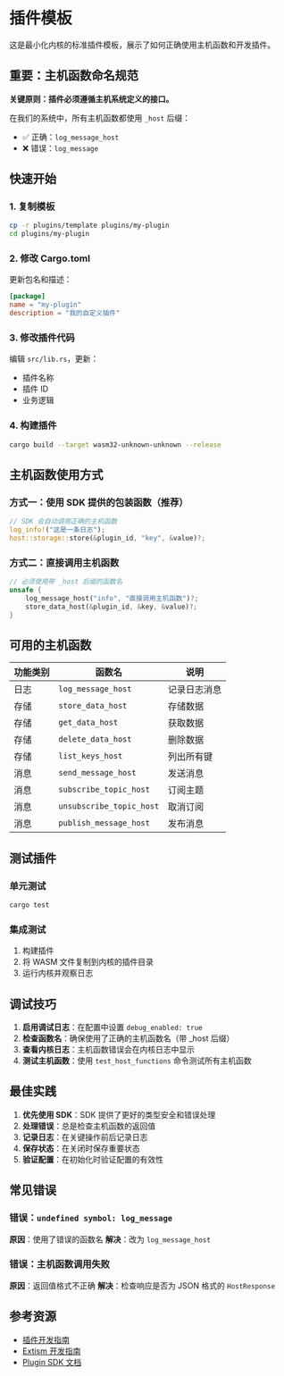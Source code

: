 # 插件模板

这是最小化内核的标准插件模板，展示了如何正确使用主机函数和开发插件。

## 重要：主机函数命名规范

**关键原则：插件必须遵循主机系统定义的接口。**

在我们的系统中，所有主机函数都使用 `_host` 后缀：
- ✅ 正确：`log_message_host`
- ❌ 错误：`log_message`

## 快速开始

### 1. 复制模板

```bash
cp -r plugins/template plugins/my-plugin
cd plugins/my-plugin
```

### 2. 修改 Cargo.toml

更新包名和描述：

```toml
[package]
name = "my-plugin"
description = "我的自定义插件"
```

### 3. 修改插件代码

编辑 `src/lib.rs`，更新：
- 插件名称
- 插件 ID
- 业务逻辑

### 4. 构建插件

```bash
cargo build --target wasm32-unknown-unknown --release
```

## 主机函数使用方式

### 方式一：使用 SDK 提供的包装函数（推荐）

```rust
// SDK 会自动调用正确的主机函数
log_info!("这是一条日志");
host::storage::store(&plugin_id, "key", &value)?;
```

### 方式二：直接调用主机函数

```rust
// 必须使用带 _host 后缀的函数名
unsafe {
    log_message_host("info", "直接调用主机函数")?;
    store_data_host(&plugin_id, &key, &value)?;
}
```

## 可用的主机函数

| 功能类别 | 函数名 | 说明 |
|---------|--------|------|
| 日志 | `log_message_host` | 记录日志消息 |
| 存储 | `store_data_host` | 存储数据 |
| 存储 | `get_data_host` | 获取数据 |
| 存储 | `delete_data_host` | 删除数据 |
| 存储 | `list_keys_host` | 列出所有键 |
| 消息 | `send_message_host` | 发送消息 |
| 消息 | `subscribe_topic_host` | 订阅主题 |
| 消息 | `unsubscribe_topic_host` | 取消订阅 |
| 消息 | `publish_message_host` | 发布消息 |

## 测试插件

### 单元测试

```bash
cargo test
```

### 集成测试

1. 构建插件
2. 将 WASM 文件复制到内核的插件目录
3. 运行内核并观察日志

## 调试技巧

1. **启用调试日志**：在配置中设置 `debug_enabled: true`
2. **检查函数名**：确保使用了正确的主机函数名（带 _host 后缀）
3. **查看内核日志**：主机函数错误会在内核日志中显示
4. **测试主机函数**：使用 `test_host_functions` 命令测试所有主机函数

## 最佳实践

1. **优先使用 SDK**：SDK 提供了更好的类型安全和错误处理
2. **处理错误**：总是检查主机函数的返回值
3. **记录日志**：在关键操作前后记录日志
4. **保存状态**：在关闭时保存重要状态
5. **验证配置**：在初始化时验证配置的有效性

## 常见错误

### 错误：`undefined symbol: log_message`

**原因**：使用了错误的函数名
**解决**：改为 `log_message_host`

### 错误：主机函数调用失败

**原因**：返回值格式不正确
**解决**：检查响应是否为 JSON 格式的 `HostResponse`

## 参考资源

- [插件开发指南](../../docs/plugin-development-guide.md)
- [Extism 开发指南](../../docs/extism-dev-guide.md)
- [Plugin SDK 文档](../../plugin-sdk/README.md)